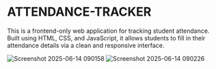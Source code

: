 # ATTENDANCE-TRACKER
This is a frontend-only web application for tracking student attendance. Built using HTML, CSS, and JavaScript, it allows students to fill in their attendance details via a clean and responsive interface.


![Screenshot 2025-06-14 090158](https://github.com/user-attachments/assets/2b57c894-e641-41d7-94fc-99cb302a6939)
![Screenshot 2025-06-14 090226](https://github.com/user-attachments/assets/1c9a3cf4-37c1-423e-a6bc-5ee5b1a72e38)
